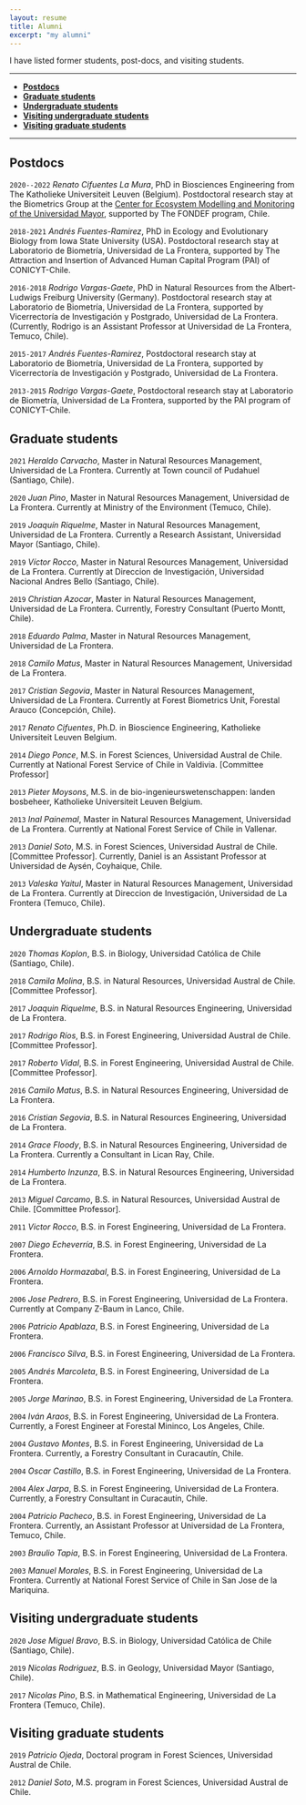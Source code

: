```yaml
---
layout: resume
title: Alumni
excerpt: "my alumni"
---
```


I have listed former students, post-docs, and visiting students.

--------

* **[Postdocs](#postdocs)** 
* **[Graduate students](#graduate-students)**
* **[Undergraduate students](#undergraduate-students)**
* **[Visiting undergraduate students](#visiting-undergraduate-students)**
* **[Visiting graduate students](#visiting-graduate-students)**

--------

## Postdocs


`2020--2022`
*Renato Cifuentes La Mura*, PhD in Biosciences Engineering from The Katholieke Universiteit Leuven (Belgium). Postdoctoral
research stay at the Biometrics Group at the [Center for Ecosystem Modelling and Monitoring of the Universidad Mayor](http://cem.umayor.cl), supported by The FONDEF program, Chile.

`2018-2021`
*Andrés Fuentes-Ramirez*, PhD in Ecology and Evolutionary Biology from Iowa State University (USA). Postdoctoral
research stay at Laboratorio de Biometría, Universidad de La Frontera, supported by The Attraction and Insertion of Advanced Human Capital Program (PAI) of CONICYT-Chile.

`2016-2018`
*Rodrigo Vargas-Gaete*, PhD in Natural Resources from the Albert-Ludwigs Freiburg University (Germany). Postdoctoral research stay at Laboratorio de Biometría, Universidad de La Frontera, supported by Vicerrectoría de Investigación y Postgrado, Universidad
de La Frontera. (Currently, Rodrigo is an Assistant Professor at Universidad de La Frontera, Temuco, Chile).

`2015-2017`
*Andrés Fuentes-Ramirez*, Postdoctoral research stay at Laboratorio de Biometría, Universidad de La Frontera, supported by Vicerrectoría de Investigación y Postgrado, Universidad
de La Frontera.

`2013-2015`
*Rodrigo Vargas-Gaete*, Postdoctoral research stay at Laboratorio de Biometría, Universidad de La Frontera,
supported by the PAI program of CONICYT-Chile.


## Graduate students

`2021`
*Heraldo Carvacho*, Master in Natural Resources Management, Universidad de La Frontera. Currently at Town council of Pudahuel (Santiago, Chile).

`2020`
*Juan Pino*, Master in Natural Resources Management, Universidad de La Frontera. Currently at Ministry of the Environment (Temuco, Chile).

`2019`
*Joaquín Riquelme*, Master in Natural Resources Management, Universidad de La Frontera. Currently a Research Assistant, Universidad Mayor (Santiago, Chile).

`2019`
*Víctor Rocco*, Master in Natural Resources Management, Universidad de La Frontera. Currently at Direccion de Investigación, Universidad Nacional Andres Bello (Santiago, Chile).

`2019`
*Christian Azocar*, Master in Natural Resources Management, Universidad de La Frontera. Currently, Forestry Consultant (Puerto Montt, Chile).

`2018`
*Eduardo Palma*, Master in Natural Resources Management, Universidad de La Frontera.

`2018`
*Camilo Matus*, Master in Natural Resources Management, Universidad de La Frontera.

`2017`
*Cristian Segovia*, Master in Natural Resources Management, Universidad de La Frontera. Currently at Forest Biometrics Unit, Forestal Arauco (Concepción, Chile).

`2017`
*Renato Cifuentes*, Ph.D. in Bioscience Engineering, Katholieke Universiteit Leuven Belgium.

`2014`
*Diego Ponce*, M.S. in Forest Sciences, Universidad Austral de Chile. Currently at National Forest Service of Chile in Valdivia. [Committee Professor]

`2013`
*Pieter Moysons*, M.S. in de bio-ingenieurswetenschappen: landen bosbeheer, Katholieke Universiteit Leuven Belgium.

`2013`
*Inal Painemal*, Master in Natural Resources Management, Universidad de La Frontera. Currently at National Forest Service of Chile in Vallenar.

`2013`
*Daniel Soto*, M.S. in Forest Sciences, Universidad Austral de Chile. [Committee Professor]. Currently, Daniel is an Assistant Professor at Universidad de Aysén, Coyhaique, Chile. 

`2013`
*Valeska Yaitul*, Master in Natural Resources Management, Universidad de La Frontera. Currently at Direccion de Investigación, Universidad de La Frontera (Temuco, Chile).


## Undergraduate students

`2020`
*Thomas Koplon*, B.S. in Biology, Universidad Católica de Chile (Santiago, Chile).

`2018`
*Camila Molina*, B.S. in Natural Resources, Universidad Austral de Chile. [Committee Professor].

`2017`
*Joaquin Riquelme*, B.S. in Natural Resources Engineering, Universidad de La Frontera.

`2017`
*Rodrigo Ríos*, B.S. in Forest Engineering, Universidad Austral de Chile. [Committee Professor].

`2017`
*Roberto Vidal*, B.S. in Forest Engineering, Universidad Austral de Chile. [Committee Professor].

`2016`
*Camilo Matus*, B.S. in Natural Resources Engineering, Universidad de La Frontera.

`2016`
*Cristian Segovia*, B.S. in Natural Resources Engineering, Universidad de La Frontera. 

`2014`
*Grace Floody*, B.S. in Natural Resources Engineering, Universidad de La Frontera. Currently a Consultant in Lican Ray, Chile.

`2014`
*Humberto Inzunza*, B.S. in Natural Resources Engineering, Universidad de La Frontera. 

`2013`
*Miguel Carcamo*, B.S. in Natural Resources, Universidad Austral de Chile. [Committee Professor].

`2011`
*Victor Rocco*, B.S. in Forest Engineering, Universidad de La Frontera. 

`2007`
*Diego Echeverría*, B.S. in Forest Engineering, Universidad de La Frontera. 

`2006`
*Arnoldo Hormazabal*, B.S. in Forest Engineering, Universidad de La Frontera. 

`2006`
*Jose Pedrero*, B.S. in Forest Engineering, Universidad de La Frontera. Currently at Company Z-Baum in Lanco, Chile.

`2006`
*Patricio Apablaza*, B.S. in Forest Engineering, Universidad de La Frontera. 

`2006`
*Francisco Silva*, B.S. in Forest Engineering, Universidad de La Frontera. 

`2005`
*Andrés Marcoleta*, B.S. in Forest Engineering, Universidad de La Frontera. 

`2005`
*Jorge Marinao*, B.S. in Forest Engineering, Universidad de La Frontera. 

`2004`
*Iván Araos*, B.S. in Forest Engineering, Universidad de La Frontera. Currently, a Forest Engineer at Forestal Mininco, Los Angeles, Chile.

`2004`
*Gustavo Montes*, B.S. in Forest Engineering, Universidad de La Frontera. Currently, a Forestry Consultant in Curacautín, Chile.

`2004`
*Oscar Castillo*, B.S. in Forest Engineering, Universidad de La Frontera. 

`2004`
*Alex Jarpa*, B.S. in Forest Engineering, Universidad de La Frontera. Currently, a Forestry Consultant in Curacautín, Chile.

`2004`
*Patricio Pacheco*, B.S. in Forest Engineering, Universidad de La Frontera. Currently, an Assistant Professor at Universidad de La Frontera, Temuco, Chile.

`2003`
*Braulio Tapia*, B.S. in Forest Engineering, Universidad de La Frontera. 

`2003`
*Manuel Morales*, B.S. in Forest Engineering, Universidad de La Frontera. Currently at National Forest Service of Chile in San Jose de la Mariquina.


## Visiting undergraduate students


`2020`
*Jose Miguel Bravo*, B.S. in Biology, Universidad Católica de Chile (Santiago, Chile).

`2019`
*Nicolas Rodriguez*, B.S. in Geology, Universidad Mayor (Santiago, Chile).

`2017`
*Nicolas Pino*, B.S. in Mathematical Engineering, Universidad de La Frontera (Temuco, Chile).

## Visiting graduate students

`2019`
*Patricio Ojeda*, Doctoral program in Forest Sciences, Universidad Austral de Chile. 

`2012`
*Daniel Soto*, M.S. program in Forest Sciences, Universidad Austral de Chile. 


<!-- ### Footer
Last updated: August 2020 -->
